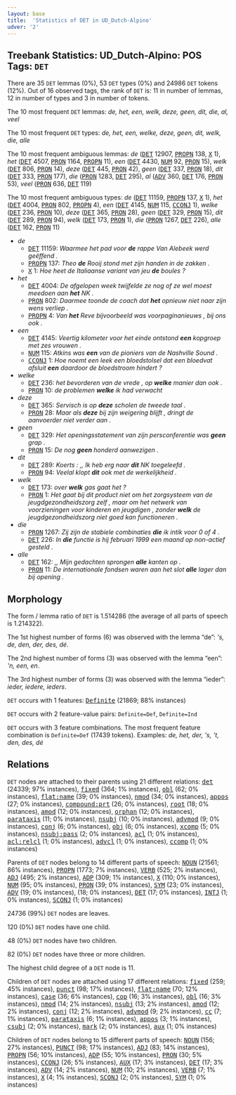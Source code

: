 ```yaml
---
layout: base
title:  'Statistics of DET in UD_Dutch-Alpino'
udver: '2'
---
```


## Treebank Statistics: UD_Dutch-Alpino: POS Tags: `DET`

There are 35 `DET` lemmas (0%), 53 `DET` types (0%) and 24986 `DET` tokens (12%).
Out of 16 observed tags, the rank of `DET` is: 11 in number of lemmas, 12 in number of types and 3 in number of tokens.

The 10 most frequent `DET` lemmas: <em>de, het, een, welk, deze, geen, dit, die, al, veel</em>

The 10 most frequent `DET` types:  <em>de, het, een, welke, deze, geen, dit, welk, die, alle</em>

The 10 most frequent ambiguous lemmas: <em>de</em> (<tt><a href="nl_alpino-pos-DET.html">DET</a></tt> 12907, <tt><a href="nl_alpino-pos-PROPN.html">PROPN</a></tt> 138, <tt><a href="nl_alpino-pos-X.html">X</a></tt> 1), <em>het</em> (<tt><a href="nl_alpino-pos-DET.html">DET</a></tt> 4507, <tt><a href="nl_alpino-pos-PRON.html">PRON</a></tt> 1164, <tt><a href="nl_alpino-pos-PROPN.html">PROPN</a></tt> 11), <em>een</em> (<tt><a href="nl_alpino-pos-DET.html">DET</a></tt> 4430, <tt><a href="nl_alpino-pos-NUM.html">NUM</a></tt> 92, <tt><a href="nl_alpino-pos-PRON.html">PRON</a></tt> 15), <em>welk</em> (<tt><a href="nl_alpino-pos-DET.html">DET</a></tt> 806, <tt><a href="nl_alpino-pos-PRON.html">PRON</a></tt> 14), <em>deze</em> (<tt><a href="nl_alpino-pos-DET.html">DET</a></tt> 445, <tt><a href="nl_alpino-pos-PRON.html">PRON</a></tt> 42), <em>geen</em> (<tt><a href="nl_alpino-pos-DET.html">DET</a></tt> 337, <tt><a href="nl_alpino-pos-PRON.html">PRON</a></tt> 18), <em>dit</em> (<tt><a href="nl_alpino-pos-DET.html">DET</a></tt> 333, <tt><a href="nl_alpino-pos-PRON.html">PRON</a></tt> 177), <em>die</em> (<tt><a href="nl_alpino-pos-PRON.html">PRON</a></tt> 1283, <tt><a href="nl_alpino-pos-DET.html">DET</a></tt> 295), <em>al</em> (<tt><a href="nl_alpino-pos-ADV.html">ADV</a></tt> 360, <tt><a href="nl_alpino-pos-DET.html">DET</a></tt> 176, <tt><a href="nl_alpino-pos-PRON.html">PRON</a></tt> 53), <em>veel</em> (<tt><a href="nl_alpino-pos-PRON.html">PRON</a></tt> 636, <tt><a href="nl_alpino-pos-DET.html">DET</a></tt> 119)

The 10 most frequent ambiguous types:  <em>de</em> (<tt><a href="nl_alpino-pos-DET.html">DET</a></tt> 11159, <tt><a href="nl_alpino-pos-PROPN.html">PROPN</a></tt> 137, <tt><a href="nl_alpino-pos-X.html">X</a></tt> 1), <em>het</em> (<tt><a href="nl_alpino-pos-DET.html">DET</a></tt> 4004, <tt><a href="nl_alpino-pos-PRON.html">PRON</a></tt> 802, <tt><a href="nl_alpino-pos-PROPN.html">PROPN</a></tt> 4), <em>een</em> (<tt><a href="nl_alpino-pos-DET.html">DET</a></tt> 4145, <tt><a href="nl_alpino-pos-NUM.html">NUM</a></tt> 115, <tt><a href="nl_alpino-pos-CCONJ.html">CCONJ</a></tt> 1), <em>welke</em> (<tt><a href="nl_alpino-pos-DET.html">DET</a></tt> 236, <tt><a href="nl_alpino-pos-PRON.html">PRON</a></tt> 10), <em>deze</em> (<tt><a href="nl_alpino-pos-DET.html">DET</a></tt> 365, <tt><a href="nl_alpino-pos-PRON.html">PRON</a></tt> 28), <em>geen</em> (<tt><a href="nl_alpino-pos-DET.html">DET</a></tt> 329, <tt><a href="nl_alpino-pos-PRON.html">PRON</a></tt> 15), <em>dit</em> (<tt><a href="nl_alpino-pos-DET.html">DET</a></tt> 289, <tt><a href="nl_alpino-pos-PRON.html">PRON</a></tt> 94), <em>welk</em> (<tt><a href="nl_alpino-pos-DET.html">DET</a></tt> 173, <tt><a href="nl_alpino-pos-PRON.html">PRON</a></tt> 1), <em>die</em> (<tt><a href="nl_alpino-pos-PRON.html">PRON</a></tt> 1267, <tt><a href="nl_alpino-pos-DET.html">DET</a></tt> 226), <em>alle</em> (<tt><a href="nl_alpino-pos-DET.html">DET</a></tt> 162, <tt><a href="nl_alpino-pos-PRON.html">PRON</a></tt> 11)


* <em>de</em>
  * <tt><a href="nl_alpino-pos-DET.html">DET</a></tt> 11159: <em>Waarmee het pad voor <b>de</b> rappe Van Alebeek werd geëffend .</em>
  * <tt><a href="nl_alpino-pos-PROPN.html">PROPN</a></tt> 137: <em>Theo <b>de</b> Rooij stond met zijn handen in de zakken .</em>
  * <tt><a href="nl_alpino-pos-X.html">X</a></tt> 1: <em>Hoe heet de Italiaanse variant van jeu <b>de</b> boules ?</em>
* <em>het</em>
  * <tt><a href="nl_alpino-pos-DET.html">DET</a></tt> 4004: <em>De afgelopen week twijfelde ze nog of ze wel moest meedoen aan <b>het</b> NK .</em>
  * <tt><a href="nl_alpino-pos-PRON.html">PRON</a></tt> 802: <em>Daarmee toonde de coach dat <b>het</b> opnieuw niet naar zijn wens verliep .</em>
  * <tt><a href="nl_alpino-pos-PROPN.html">PROPN</a></tt> 4: <em>Van <b>het</b> Reve bijvoorbeeld was voorpaginanieuws , bij ons ook .</em>
* <em>een</em>
  * <tt><a href="nl_alpino-pos-DET.html">DET</a></tt> 4145: <em>Veertig kilometer voor het einde ontstond <b>een</b> kopgroep met zes vrouwen .</em>
  * <tt><a href="nl_alpino-pos-NUM.html">NUM</a></tt> 115: <em>Atkins was <b>een</b> van de pioniers van de Nashville Sound .</em>
  * <tt><a href="nl_alpino-pos-CCONJ.html">CCONJ</a></tt> 1: <em>Hoe noemt een leek een bloedstolsel dat een bloedvat afsluit <b>een</b> daardoor de bloedstroom hindert ?</em>
* <em>welke</em>
  * <tt><a href="nl_alpino-pos-DET.html">DET</a></tt> 236: <em>het bevorderen van de vrede , op <b>welke</b> manier dan ook .</em>
  * <tt><a href="nl_alpino-pos-PRON.html">PRON</a></tt> 10: <em>de problemen <b>welke</b> ik had verwacht</em>
* <em>deze</em>
  * <tt><a href="nl_alpino-pos-DET.html">DET</a></tt> 365: <em>Servisch is op <b>deze</b> scholen de tweede taal .</em>
  * <tt><a href="nl_alpino-pos-PRON.html">PRON</a></tt> 28: <em>Maar als <b>deze</b> bij zijn weigering blijft , dringt de aanvoerder niet verder aan .</em>
* <em>geen</em>
  * <tt><a href="nl_alpino-pos-DET.html">DET</a></tt> 329: <em>Het openingsstatement van zijn persconferentie was <b>geen</b> grap .</em>
  * <tt><a href="nl_alpino-pos-PRON.html">PRON</a></tt> 15: <em>De nog <b>geen</b> honderd aanwezigen .</em>
* <em>dit</em>
  * <tt><a href="nl_alpino-pos-DET.html">DET</a></tt> 289: <em>Koerts : ,, Ik heb erg naar <b>dit</b> NK toegeleefd .</em>
  * <tt><a href="nl_alpino-pos-PRON.html">PRON</a></tt> 94: <em>Veelal klopt <b>dit</b> ook met de werkelijkheid .</em>
* <em>welk</em>
  * <tt><a href="nl_alpino-pos-DET.html">DET</a></tt> 173: <em>over <b>welk</b> gas gaat het ?</em>
  * <tt><a href="nl_alpino-pos-PRON.html">PRON</a></tt> 1: <em>Het gaat bij dit product niet om het zorgsysteem van de jeugdgezondheidszorg zelf , maar om het netwerk van voorzieningen voor kinderen en jeugdigen , zonder <b>welk</b> de jeugdgezondheidszorg niet goed kan functioneren .</em>
* <em>die</em>
  * <tt><a href="nl_alpino-pos-PRON.html">PRON</a></tt> 1267: <em>Zij zijn de stabiele combinaties <b>die</b> ik intik voor 0 of 4 .</em>
  * <tt><a href="nl_alpino-pos-DET.html">DET</a></tt> 226: <em>In <b>die</b> functie is hij februari 1999 een maand op non-actief gesteld .</em>
* <em>alle</em>
  * <tt><a href="nl_alpino-pos-DET.html">DET</a></tt> 162: <em>,, Mijn gedachten sprongen <b>alle</b> kanten op .</em>
  * <tt><a href="nl_alpino-pos-PRON.html">PRON</a></tt> 11: <em>De internationale fondsen waren aan het slot <b>alle</b> lager dan bij opening .</em>

## Morphology

The form / lemma ratio of `DET` is 1.514286 (the average of all parts of speech is 1.214322).

The 1st highest number of forms (6) was observed with the lemma “de”: <em>'s, de, den, der, des, dé</em>.

The 2nd highest number of forms (3) was observed with the lemma “een”: <em>'n, een, en</em>.

The 3rd highest number of forms (3) was observed with the lemma “ieder”: <em>ieder, iedere, ieders</em>.

`DET` occurs with 1 features: <tt><a href="nl_alpino-feat-Definite.html">Definite</a></tt> (21869; 88% instances)

`DET` occurs with 2 feature-value pairs: `Definite=Def`, `Definite=Ind`

`DET` occurs with 3 feature combinations.
The most frequent feature combination is `Definite=Def` (17439 tokens).
Examples: <em>de, het, der, 's, 't, den, des, dé</em>


## Relations

`DET` nodes are attached to their parents using 21 different relations: <tt><a href="nl_alpino-dep-det.html">det</a></tt> (24339; 97% instances), <tt><a href="nl_alpino-dep-fixed.html">fixed</a></tt> (364; 1% instances), <tt><a href="nl_alpino-dep-obl.html">obl</a></tt> (62; 0% instances), <tt><a href="nl_alpino-dep-flat-name.html">flat:name</a></tt> (39; 0% instances), <tt><a href="nl_alpino-dep-nmod.html">nmod</a></tt> (34; 0% instances), <tt><a href="nl_alpino-dep-appos.html">appos</a></tt> (27; 0% instances), <tt><a href="nl_alpino-dep-compound-prt.html">compound:prt</a></tt> (26; 0% instances), <tt><a href="nl_alpino-dep-root.html">root</a></tt> (18; 0% instances), <tt><a href="nl_alpino-dep-amod.html">amod</a></tt> (12; 0% instances), <tt><a href="nl_alpino-dep-orphan.html">orphan</a></tt> (12; 0% instances), <tt><a href="nl_alpino-dep-parataxis.html">parataxis</a></tt> (11; 0% instances), <tt><a href="nl_alpino-dep-nsubj.html">nsubj</a></tt> (10; 0% instances), <tt><a href="nl_alpino-dep-advmod.html">advmod</a></tt> (9; 0% instances), <tt><a href="nl_alpino-dep-conj.html">conj</a></tt> (6; 0% instances), <tt><a href="nl_alpino-dep-obj.html">obj</a></tt> (6; 0% instances), <tt><a href="nl_alpino-dep-xcomp.html">xcomp</a></tt> (5; 0% instances), <tt><a href="nl_alpino-dep-nsubj-pass.html">nsubj:pass</a></tt> (2; 0% instances), <tt><a href="nl_alpino-dep-acl.html">acl</a></tt> (1; 0% instances), <tt><a href="nl_alpino-dep-acl-relcl.html">acl:relcl</a></tt> (1; 0% instances), <tt><a href="nl_alpino-dep-advcl.html">advcl</a></tt> (1; 0% instances), <tt><a href="nl_alpino-dep-ccomp.html">ccomp</a></tt> (1; 0% instances)

Parents of `DET` nodes belong to 14 different parts of speech: <tt><a href="nl_alpino-pos-NOUN.html">NOUN</a></tt> (21561; 86% instances), <tt><a href="nl_alpino-pos-PROPN.html">PROPN</a></tt> (1773; 7% instances), <tt><a href="nl_alpino-pos-VERB.html">VERB</a></tt> (525; 2% instances), <tt><a href="nl_alpino-pos-ADJ.html">ADJ</a></tt> (495; 2% instances), <tt><a href="nl_alpino-pos-ADP.html">ADP</a></tt> (309; 1% instances), <tt><a href="nl_alpino-pos-X.html">X</a></tt> (110; 0% instances), <tt><a href="nl_alpino-pos-NUM.html">NUM</a></tt> (95; 0% instances), <tt><a href="nl_alpino-pos-PRON.html">PRON</a></tt> (39; 0% instances), <tt><a href="nl_alpino-pos-SYM.html">SYM</a></tt> (23; 0% instances), <tt><a href="nl_alpino-pos-ADV.html">ADV</a></tt> (19; 0% instances),  (18; 0% instances), <tt><a href="nl_alpino-pos-DET.html">DET</a></tt> (17; 0% instances), <tt><a href="nl_alpino-pos-INTJ.html">INTJ</a></tt> (1; 0% instances), <tt><a href="nl_alpino-pos-SCONJ.html">SCONJ</a></tt> (1; 0% instances)

24736 (99%) `DET` nodes are leaves.

120 (0%) `DET` nodes have one child.

48 (0%) `DET` nodes have two children.

82 (0%) `DET` nodes have three or more children.

The highest child degree of a `DET` node is 11.

Children of `DET` nodes are attached using 17 different relations: <tt><a href="nl_alpino-dep-fixed.html">fixed</a></tt> (259; 45% instances), <tt><a href="nl_alpino-dep-punct.html">punct</a></tt> (98; 17% instances), <tt><a href="nl_alpino-dep-flat-name.html">flat:name</a></tt> (70; 12% instances), <tt><a href="nl_alpino-dep-case.html">case</a></tt> (36; 6% instances), <tt><a href="nl_alpino-dep-cop.html">cop</a></tt> (16; 3% instances), <tt><a href="nl_alpino-dep-obl.html">obl</a></tt> (16; 3% instances), <tt><a href="nl_alpino-dep-nmod.html">nmod</a></tt> (14; 2% instances), <tt><a href="nl_alpino-dep-nsubj.html">nsubj</a></tt> (13; 2% instances), <tt><a href="nl_alpino-dep-amod.html">amod</a></tt> (12; 2% instances), <tt><a href="nl_alpino-dep-conj.html">conj</a></tt> (12; 2% instances), <tt><a href="nl_alpino-dep-advmod.html">advmod</a></tt> (9; 2% instances), <tt><a href="nl_alpino-dep-cc.html">cc</a></tt> (7; 1% instances), <tt><a href="nl_alpino-dep-parataxis.html">parataxis</a></tt> (6; 1% instances), <tt><a href="nl_alpino-dep-appos.html">appos</a></tt> (3; 1% instances), <tt><a href="nl_alpino-dep-csubj.html">csubj</a></tt> (2; 0% instances), <tt><a href="nl_alpino-dep-mark.html">mark</a></tt> (2; 0% instances), <tt><a href="nl_alpino-dep-aux.html">aux</a></tt> (1; 0% instances)

Children of `DET` nodes belong to 15 different parts of speech: <tt><a href="nl_alpino-pos-NOUN.html">NOUN</a></tt> (156; 27% instances), <tt><a href="nl_alpino-pos-PUNCT.html">PUNCT</a></tt> (98; 17% instances), <tt><a href="nl_alpino-pos-ADJ.html">ADJ</a></tt> (83; 14% instances), <tt><a href="nl_alpino-pos-PROPN.html">PROPN</a></tt> (56; 10% instances), <tt><a href="nl_alpino-pos-ADP.html">ADP</a></tt> (55; 10% instances), <tt><a href="nl_alpino-pos-PRON.html">PRON</a></tt> (30; 5% instances), <tt><a href="nl_alpino-pos-CCONJ.html">CCONJ</a></tt> (26; 5% instances), <tt><a href="nl_alpino-pos-AUX.html">AUX</a></tt> (17; 3% instances), <tt><a href="nl_alpino-pos-DET.html">DET</a></tt> (17; 3% instances), <tt><a href="nl_alpino-pos-ADV.html">ADV</a></tt> (14; 2% instances), <tt><a href="nl_alpino-pos-NUM.html">NUM</a></tt> (10; 2% instances), <tt><a href="nl_alpino-pos-VERB.html">VERB</a></tt> (7; 1% instances), <tt><a href="nl_alpino-pos-X.html">X</a></tt> (4; 1% instances), <tt><a href="nl_alpino-pos-SCONJ.html">SCONJ</a></tt> (2; 0% instances), <tt><a href="nl_alpino-pos-SYM.html">SYM</a></tt> (1; 0% instances)

